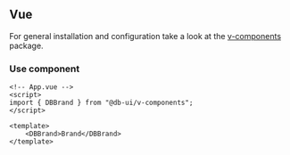 ## Vue

For general installation and configuration take a look at the [v-components](https://www.npmjs.com/package/@db-ui/v-components) package.

### Use component

```vue App.vue
<!-- App.vue -->
<script>
import { DBBrand } from "@db-ui/v-components";
</script>

<template>
	<DBBrand>Brand</DBBrand>
</template>
```
